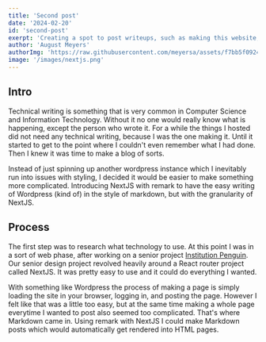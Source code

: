 ```yaml
--- 
title: 'Second post' 
date: '2024-02-20'
id: 'second-post'
exerpt: 'Creating a spot to post writeups, such as making this website, using NextJS and other technologies'
author: 'August Meyers'
authorImg: 'https://raw.githubusercontent.com/meyersa/assets/f7bb5f0924c0bc3406233f3e58f800b7b2e208de/icons/portrait.jpg'
image: '/images/nextjs.png'
--- 
```


## Intro 

Technical writing is something that is very common in Computer Science and Information Technology. Without it no one would really know what is happening, except the person who wrote it. For a while the things I hosted did not need any technical writing, because I was the one making it. Until it started to get to the point where I couldn't even remember what I had done. Then I knew it was time to make a blog of sorts. 

Instead of just spinning up another wordpress instance which I inevitably run into issues with styling, I decided it would be easier to make something more complicated. Introducing NextJS with remark to have the easy writing of Wordpress (kind of) in the style of markdown, but with the granularity of NextJS. 

## Process 

The first step was to research what technology to use. At this point I was in a sort of web phase, after working on a senior project [Institution Penguin](https://github.com/meyersa/institution-penguin). Our senior design project revolved heavily around a React router project called NextJS. It was pretty easy to use and it could do everything I wanted. 

With something like Wordpress the process of making a page is simply loading the site in your browser, logging in, and posting the page. However I felt like that was a little too easy, but at the same time making a whole page everytime I wanted to post also seemed too complicated. That's where Markdown came in. Using remark with NextJS I could make Markdown posts which would automatically get rendered into HTML pages. 